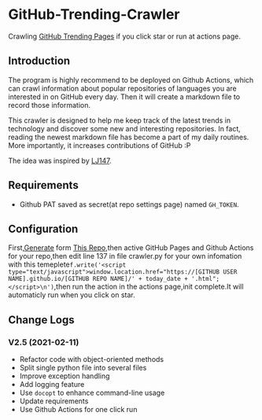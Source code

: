 # GitHub-Trending-Crawler

Crawling [GitHub Trending Pages](https://github.com/trending/) if you click star or run at actions page.

## Introduction

The program is highly recommend to be deployed on Github Actions, which can crawl information about popular repositories of languages you are interested in on GitHub every day. Then it will create a markdown file to record those information.

This crawler is designed to help me keep track of the latest trends in technology and discover some new and interesting repositories. In fact, reading the newest markdown file has become a part of my daily routines. More importantly, it increases contributions of GitHub :P

The idea was inspired by [LJ147](https://github.com/LJ147/GithubTrending).

## Requirements

+   Github PAT saved as secret(at repo settings page) named `GH_TOKEN`.

## Configuration

First,[Generate](https://github.com/rdp-studio/GitHub-Trending-Crawler/generate) form [This Repo](https://github.com/rdp-studio/GitHub-Trending-Crawler),then active GitHub Pages and Github Actions for your repo,then edit line 137 in file crawler.py for your own infomation with this temeplete`f.write('<script type="text/javascript">window.location.href="https://[GITHUB USER NAME].github.io/[GITHUB REPO NAME]/' + today_date + '.html";</script>\n')`,then run the action in the actions page,init complete.It will automaticly run when you click on star.

## Change Logs

### V2.5 (2021-02-11)

+ Refactor code with object-oriented methods
+ Split single python file into several files
+ Improve exception handling
+ Add logging feature
+ Use `docopt` to enhance command-line usage
+ Update requirements
+ Use Github Actions for one click run
